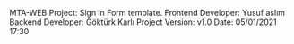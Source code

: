 MTA-WEB
Project: Sign in Form template.
Frontend Developer: Yusuf aslım
Backend Developer: Göktürk Karlı
Project Version: v1.0
Date: 05/01/2021 17:30

